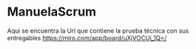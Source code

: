 # ManuelaScrum
Aqui se encuentra la Url que contiene la prueba técnica con sus entregables https://miro.com/app/board/uXjVOCUj_1Q=/
